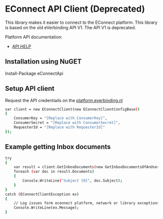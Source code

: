 EConnect API Client (Deprecated)
=========
This library makes it easier to connect to the EConnect platform. This library is based on the old eVerbinding API V1. The API V1 is deprecated.

Platform API documentation:
* [API HELP] 

Installation using NuGET
-----------
Install-Package eConnectApi

Setup API client
--------------
Request the API credentiails on the [platform.everbinding.nl]
```sh
var client = new EConnectClient(new EConnectClientConfigBase()
{
    ConsumerKey = "[Replace with ConsumerKey]",
    ConsumerSecret = "[Replace with ConsumerSecret]",
    RequesterId = "[Replace with RequesterId]"
});
```

Example getting Inbox documents
--------------

```sh
try
{
    var result = client.GetInboxDocuments(new GetInboxDocumentsOfAnUser() {Limit = 10});
    foreach (var doc in result.Documents)
    {
        Console.WriteLine("Subject {0}", doc.Subject);
    }
}
catch (EConnectClientException ex)
{
    // Log issues form econnect platform, network or library exceptions
    Console.WriteLine(ex.Message);
}
```

[API HELP]:http://help.everbinding.nl/content/api-application-programming-interface
[platform.everbinding.nl]:http://platform.everbinding.nl
